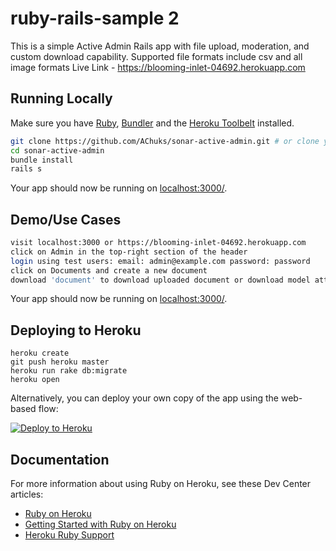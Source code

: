 # ruby-rails-sample 2

This is a simple Active Admin Rails app with file upload, moderation, and custom download capability. Supported file formats include csv and all image formats
Live Link - https://blooming-inlet-04692.herokuapp.com

## Running Locally

Make sure you have [Ruby](https://www.ruby-lang.org), [Bundler](http://bundler.io) and the [Heroku Toolbelt](https://toolbelt.heroku.com/) installed.

```sh
git clone https://github.com/AChuks/sonar-active-admin.git # or clone your own fork
cd sonar-active-admin
bundle install
rails s
```

Your app should now be running on [localhost:3000/](http://localhost:3000/).

## Demo/Use Cases

```sh
visit localhost:3000 or https://blooming-inlet-04692.herokuapp.com
click on Admin in the top-right section of the header
login using test users: email: admin@example.com password: password
click on Documents and create a new document
download 'document' to download uploaded document or download model attributes in different formats (csv, XML, JSON)
```

Your app should now be running on [localhost:3000/](http://localhost:5000/).

## Deploying to Heroku

```
heroku create
git push heroku master
heroku run rake db:migrate
heroku open
```

Alternatively, you can deploy your own copy of the app using the web-based flow:

[![Deploy to Heroku](https://www.herokucdn.com/deploy/button.png)](https://heroku.com/deploy)

## Documentation

For more information about using Ruby on Heroku, see these Dev Center articles:

- [Ruby on Heroku](https://devcenter.heroku.com/categories/ruby)
- [Getting Started with Ruby on Heroku](https://devcenter.heroku.com/articles/getting-started-with-ruby)
- [Heroku Ruby Support](https://devcenter.heroku.com/articles/ruby-support)